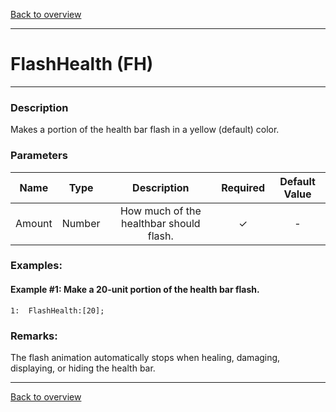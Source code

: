 [Back to overview](index.md)

---
# FlashHealth (FH)
---
### Description
Makes a portion of the health bar flash in a yellow (default) color.

### Parameters

|Name|Type|Description|Required|Default Value|
|:---:|:---:|:---:|:---:|:---:|
|Amount|Number|How much of the healthbar should flash.|✓|-|

### Examples:
#### Example #1: Make a 20-unit portion of the health bar flash.
```
1:  FlashHealth:[20];
```

### Remarks:
The flash animation automatically stops when healing, damaging, displaying, or hiding the health bar.

---
[Back to overview](index.md)
